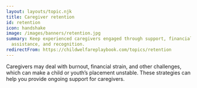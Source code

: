 ```yaml
---
layout: layouts/topic.njk
title: Caregiver retention
id: retention
icon: handshake
image: /images/banners/retention.jpg
summary: Keep experienced caregivers engaged through support, financial
  assistance, and recognition.
redirectFrom: https://childwelfareplaybook.com/topics/retention
---
```


Caregivers may deal with burnout, financial strain, and other challenges, which can make a child or youth’s placement unstable. These strategies can help you provide ongoing support for caregivers.
